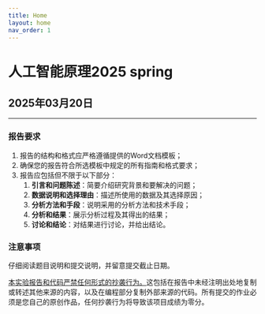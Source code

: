 ```yaml
---
title: Home
layout: home
nav_order: 1
---
```


# 人工智能原理2025 spring 
## 2025年03月20日  

---

### 报告要求  
1. 报告的结构和格式应严格遵循提供的Word文档模板；
2. 确保您的报告符合所选模板中规定的所有指南和格式要求；
3. 报告应包括但不限于以下部分：
     1. **引言和问题陈述**：简要介绍研究背景和要解决的问题； 
     2. **数据说明和选择理由**：描述所使用的数据及其选择原因；
     3. **分析方法和手段**：说明采用的分析方法和技术手段；
     4. **分析和结果**：展示分析过程及其得出的结果；
     5. **讨论和结论**：对结果进行讨论，并给出结论。  

### 注意事项
   仔细阅读题目说明和提交说明，并留意提交截止日期。
   
   <u>本实验报告和代码严禁任何形式的抄袭行为。</u>这包括在报告中未经注明出处地复制或转述其他来源的内容，以及在编程部分复制外部来源的代码。所有提交的作业必须是您自己的原创作品，任何抄袭行为将导致该项目成绩为零分。


